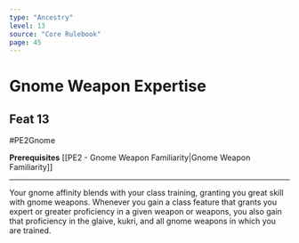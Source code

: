 ```yaml
---
type: "Ancestry"
level: 13
source: "Core Rulebook"
page: 45
---
```

# Gnome Weapon Expertise
## Feat 13
#PE2Gnome

**Prerequisites** [[PE2 - Gnome Weapon Familiarity|Gnome Weapon Familiarity]]

----
Your gnome affinity blends with your class training, granting you great skill with gnome weapons. Whenever you gain a class feature that grants you expert or greater proficiency in a given weapon or weapons, you also gain that proficiency in the glaive, kukri, and all gnome weapons in which you are trained.